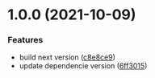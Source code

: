 # 1.0.0 (2021-10-09)


### Features

* build next version ([c8e8ce9](https://github.com/JS-linker/semantic-demo/commit/c8e8ce98ecbd5df53206c8ab0fc9a6bf56881b56))
* update dependencie version ([6ff3015](https://github.com/JS-linker/semantic-demo/commit/6ff3015924d9f5bfe5149ac5893def3ed4b078e1))
